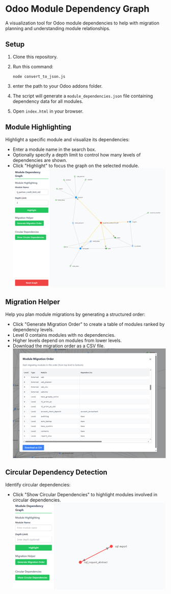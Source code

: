# Odoo Module Dependency Graph
A visualization tool for Odoo module dependencies to help with migration planning and understanding module relationships.


## Setup
1. Clone this repository.
2. Run this command:

   ```
   node convert_to_json.js
   ```

3. enter the path to your Odoo addons folder.
4. The script will generate a `module_dependencies.json` file containing dependency data for all modules.
5. Open `index.html` in your browser.


## Module Highlighting
Highlight a specific module and visualize its dependencies:

- Enter a module name in the search box.
- Optionally specify a depth limit to control how many levels of dependencies are shown.
- Click "Highlight" to focus the graph on the selected module.
![Module Highlighting](./img/module-highlighting.png)


## Migration Helper
Help you plan module migrations by generating a structured order:

- Click "Generate Migration Order" to create a table of modules ranked by dependency levels.
- Level 0 contains modules with no dependencies.
- Higher levels depend on modules from lower levels.
- Download the migration order as a CSV file.
![Migration Helper](./img/migration-helper.png)


## Circular Dependency Detection
Identify circular dependencies:
- Click "Show Circular Dependencies" to highlight modules involved in circular dependencies.
![Module Dependency Graph](./img/circular-dependency.png)
